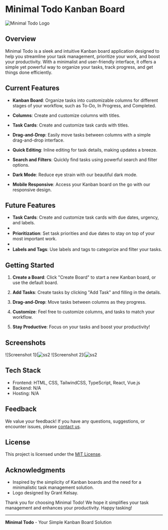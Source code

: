 # Minimal Todo Kanban Board

![Minimal Todo Logo](logo.png)

## Overview

Minimal Todo is a sleek and intuitive Kanban board application designed to help you streamline your task management, prioritize your work, and boost your productivity. With a minimalist and user-friendly interface, it offers a simple yet powerful way to organize your tasks, track progress, and get things done efficiently.

## Current Features

- **Kanban Board**: Organize tasks into customizable columns for different stages of your workflow, such as To-Do, In Progress, and Completed.

- **Columns**: Create and customize columns with titles.

- **Task Cards**: Create and customize task cards with titles.

- **Drag-and-Drop**: Easily move tasks between columns with a simple drag-and-drop interface.

- **Quick Editing**: Inline editing for task details, making updates a breeze.



- **Search and Filters**: Quickly find tasks using powerful search and filter options.

- **Dark Mode**: Reduce eye strain with our beautiful dark mode.

- **Mobile Responsive**: Access your Kanban board on the go with our responsive design.

## Future Features

- **Task Cards**: Create and customize task cards with due dates, urgency, and labels.
- 
- **Prioritization**: Set task priorities and due dates to stay on top of your most important work.
- 
- **Labels and Tags**: Use labels and tags to categorize and filter your tasks.

## Getting Started

1. **Create a Board**: Click "Create Board" to start a new Kanban board, or use the default board.

2. **Add Tasks**: Create tasks by clicking "Add Task" and filling in the details.

3. **Drag-and-Drop**: Move tasks between columns as they progress.

4. **Customize**: Feel free to customize columns, and tasks to match your workflow.

5. **Stay Productive**: Focus on your tasks and boost your productivity!

## Screenshots

![Screenshot 1](![ss2](https://github.com/grantkelsay/Minimal-ToDo-App/assets/62901403/550a2d00-c7be-4711-83ea-c2a33801d077)
![Screenshot 2](![ss2](https://github.com/grantkelsay/Minimal-ToDo-App/assets/62901403/6d0d3b64-03ca-4bfb-bcdc-cb7ebd34ccb5)

## Tech Stack

- Frontend: HTML, CSS, TailwindCSS, TypeScript, React, Vue.js
- Backend: N/A
- Hosting: N/A

## Feedback

We value your feedback! If you have any questions, suggestions, or encounter issues, please [contact us](mailto:gkelsay@asu.edu).

## License

This project is licensed under the [MIT License](LICENSE.md).

## Acknowledgments

- Inspired by the simplicity of Kanban boards and the need for a minimalistic task management solution.
- Logo designed by Grant Kelsay.

Thank you for choosing Minimal Todo! We hope it simplifies your task management and enhances your productivity. Happy tasking!

---

**Minimal Todo** - Your Simple Kanban Board Solution
